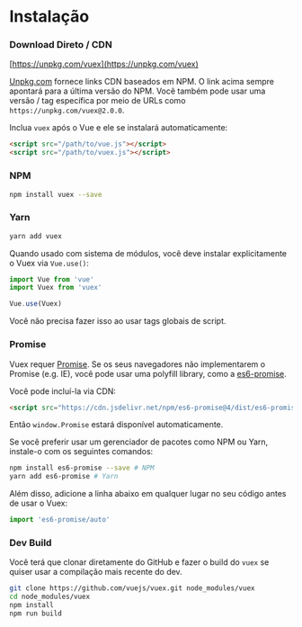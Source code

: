 # Instalação

### Download Direto / CDN

[https://unpkg.com/vuex](https://unpkg.com/vuex)

<!--email_off-->
[Unpkg.com](https://unpkg.com) fornece links CDN baseados em NPM. O link acima sempre apontará para a última versão do NPM. Você também pode usar uma versão / tag específica por meio de URLs como `https://unpkg.com/vuex@2.0.0`.
<!--/email_off-->

Inclua `vuex` após o Vue e ele se instalará automaticamente:

``` html
<script src="/path/to/vue.js"></script>
<script src="/path/to/vuex.js"></script>
```

### NPM

``` bash
npm install vuex --save
```

### Yarn

``` bash
yarn add vuex
```

Quando usado com sistema de módulos, você deve instalar explicitamente o Vuex via `Vue.use()`:

``` js
import Vue from 'vue'
import Vuex from 'vuex'

Vue.use(Vuex)
```

Você não precisa fazer isso ao usar tags globais de script.

### Promise

Vuex requer [Promise](https://developer.mozilla.org/pt-BR/docs/Web/JavaScript/Guide/Usando_promises). Se os seus navegadores não implementarem o Promise (e.g. IE), você pode usar uma polyfill library, como a [es6-promise](https://github.com/stefanpenner/es6-promise).

Você pode incluí-la via CDN:

``` html
<script src="https://cdn.jsdelivr.net/npm/es6-promise@4/dist/es6-promise.auto.js"></script>
```

Então `window.Promise` estará disponível automaticamente.

Se você preferir usar um gerenciador de pacotes como NPM ou Yarn, instale-o com os seguintes comandos:

``` bash
npm install es6-promise --save # NPM
yarn add es6-promise # Yarn
```

Além disso, adicione a linha abaixo em qualquer lugar no seu código antes de usar o Vuex:

``` js
import 'es6-promise/auto'
```

### Dev Build

Você terá que clonar diretamente do GitHub e fazer o build do `vuex` se
quiser usar a compilação mais recente do dev.

``` bash
git clone https://github.com/vuejs/vuex.git node_modules/vuex
cd node_modules/vuex
npm install
npm run build
```
